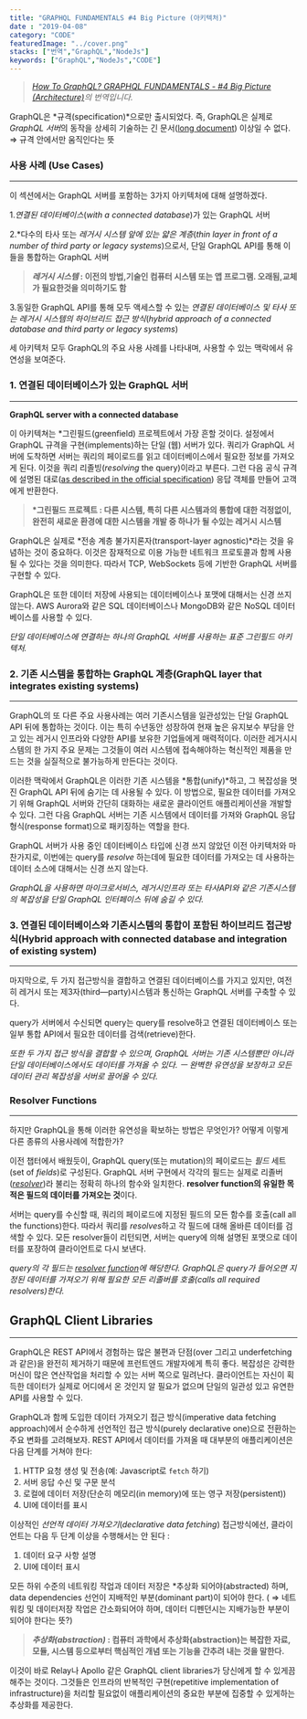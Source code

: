 ```yaml
---
title: "GRAPHQL FUNDAMENTALS #4 Big Picture (아키텍처)"
date : "2019-04-08"
category: "CODE"
featuredImage: "../cover.png"
stacks: ["번역","GraphQL","NodeJs"]
keywords: ["GraphQL","NodeJs","CODE"]
---
```

>_[How To GraphQL? GRAPHQL FUNDAMENTALS - #4 Big Picture (Architecture)](https://www.howtographql.com/basics/3-big-picture/)의 번역입니다._

GraphQL은 *규격(specification)*으로만 출시되었다. 즉, GraphQL은 실제로 *GraphQL 서버*의 동작을 상세히 기술하는 긴 문서([long document](https://facebook.github.io/graphql/)) 이상일 수 없다. ⇒ 규격 안에서만 움직인다는 뜻

### 사용 사례 (Use Cases)

- - -

이 섹션에서는 GraphQL 서버를 포함하는 3가지 아키텍처에 대해 설명하겠다. 

1.*연결된 데이터베이스*(*with a connected database*)가 있는 GraphQL 서버

2.*다수의 타사 또는 *레거시 시스템 앞에 있는 얇은 계층*(*thin layer in front of a number of third party or legacy systems*)으로서, 단일 GraphQL API를 통해 이들을 통합하는 GraphQL 서버 

> __*레거시 시스템* : 이전의 방법,기술인 컴퓨터 시스템 또는 앱 프로그램. 오래됨,교체가 필요한것을 의미하기도 함__

3.동일한 GraphQL API를 통해 모두 액세스할 수 있는 *연결된 데이터베이스 및 타사 또는 레거시 시스템의 하이브리드 접근 방식*(*hybrid approach of a connected database and third party or legacy systems*) 

세 아키텍처 모두 GraphQL의 주요 사용 사례를 나타내며, 사용할 수 있는 맥락에서 유연성을 보여준다.

### 1. 연결된 데이터베이스가 있는 GraphQL 서버

- - -

**GraphQL server with a connected database**

이 아키텍쳐는 *그린필드(greenfield) 프로젝트에서 가장 흔할 것이다. 설정에서 GraphQL 규격을 구현(implements)하는 단일 (웹) 서버가 있다. 쿼리가 GraphQL 서버에 도착하면 서버는 쿼리의 페이로드를 읽고 데이터베이스에서 필요한 정보를 가져오게 된다. 이것을 쿼리 리졸빙(*resolving* the query)이라고 부른다. 그런 다음 공식 규격에 설명된 대로([as described in the official specification](https://facebook.github.io/graphql/#sec-Response)) 응답 객체를 만들어 고객에게 반환한다.

>__*그린필드 프로젝트 :  다른 시스템, 특히 다른 시스템과의 통합에 대한 걱정없이, 완전히 새로운 환경에 대한 시스템을 개발 중 하나가 될 수있는 레거시 시스템__

GraphQL은 실제로 *전송 계층 불가지론자(transport-layer agnostic)*라는 것을 유념하는 것이 중요하다. 이것은 잠재적으로 이용 가능한 네트워크 프로토콜과 함께 사용될 수 있다는 것을 의미한다. 따라서 TCP, WebSockets 등에 기반한 GraphQL 서버를 구현할 수 있다.

GraphQL은 또한 데이터 저장에 사용되는 데이터베이스나 포맷에 대해서는 신경 쓰지 않는다. AWS Aurora와 같은 SQL 데이터베이스나 MongoDB와 같은 NoSQL 데이터베이스를 사용할 수 있다.

[](https://www.notion.so/e0c3d5c178024560bc4be512692abc3c#293f5e3c58274d5292f7ba1539e7ffb0)

*단일 데이터베이스에 연결하는 하나의 GraphQL 서버를 사용하는 표준 그린필드 아키텍처.*

### 2. 기존 시스템을 통합하는 GraphQL 계층(GraphQL layer that integrates existing systems)

- - -

GraphQL의 또 다른 주요 사용사례는 여러 기존시스템을 일관성있는 단일 GraphQL API 뒤에 통합하는 것이다. 이는 특히 수년동안 성장하여 현재 높은 유지보수 부담을 안고 있는 레거시 인프라와 다양한 API를 보유한 기업들에게 매력적이다. 이러한 레거시시스템의 한 가지 주요 문제는 그것들이 여러 시스템에 접속해야하는 혁신적인 제품을 만드는 것을 실질적으로 불가능하게 만든다는 것이다.

이러한 맥락에서 GraphQL은 이러한 기존 시스템을 *통합(unify)*하고, 그 복잡성을 멋진 GraphQL API 뒤에 숨기는 데 사용될 수 있다. 이 방법으로, 필요한 데이터를 가져오기 위해 GraphQL 서버와 간단히 대화하는 새로운 클라이언트 애플리케이션을 개발할 수 있다. 그런 다음 GraphQL 서버는 기존 시스템에서 데이터를 가져와 GraphQL 응답 형식(response format)으로 패키징하는 역할을 한다.

GraphQL 서버가 사용 중인 데이터베이스 타입에 신경 쓰지 않았던 이전 아키텍처와 마찬가지로, 이번에는 query를 *resolve* 하는데에 필요한 데이터를 가져오는 데 사용하는 데이터 소스에 대해서는 신경 쓰지 않는다.

[](https://www.notion.so/e0c3d5c178024560bc4be512692abc3c#ae51fbe5795f46bfab75c1029dc480dd)

*GraphQL을 사용하면 마이크로서비스, 레거시인프라 또는 타사API와 같은 기존시스템의 복잡성을 단일 GraphQL 인터페이스 뒤에 숨길 수 있다.*

### 3. 연결된 데이터베이스와 기존시스템의 통합이 포함된 하이브리드 접근방식(Hybrid approach with connected database and integration of existing system)

- - -

마지막으로, 두 가지 접근방식을 결합하고 연결된 데이터베이스를 가지고 있지만, 여전히 레거시 또는 제3자(third—party)시스템과 통신하는 GraphQL 서버를 구축할 수 있다. 

query가 서버에서 수신되면 query는 query를 resolve하고 연결된 데이터베이스 또는 일부 통합 API에서 필요한 데이터를 검색(retrieve)한다.

[](https://www.notion.so/e0c3d5c178024560bc4be512692abc3c#5563fa3976a04d2fb375f42b5b5d8503)

*또한 두 가지 접근 방식을 결합할 수 있으며, GraphQL 서버는 기존 시스템뿐만 아니라 단일 데이터베이스에서도 데이터를 가져올 수 있다. ㅡ 완벽한 유연성을 보장하고 모든 데이터 관리 복잡성을 서버로 끌어올 수 있다.*

### Resolver Functions

- - -

하지만 GraphQL을 통해 이러한 유연성을 확보하는 방법은 무엇인가? 어떻게 이렇게 다른 종류의 사용사례에 적합한가?

이전 챕터에서 배웠듯이, GraphQL query(또는 mutation)의 페이로드는 *필드* 세트(set of *fields*)로 구성된다. GraphQL 서버 구현에서 각각의 필드는 실제로 리졸버(*[resolver](http://graphql.org/learn/execution/#root-fields-resolvers)*)라 불리는 정확히 하나의 함수와 일치한다. **resolver function의 유일한 목적은 필드의 데이터를 가져오는 것**이다.

서버는 query를 수신할 때, 쿼리의 페이로드에 지정된 필드의 모든 함수를 호출(call all the functions)한다. 따라서 쿼리를 *resolves*하고 각 필드에 대해 올바른 데이터를 검색할 수 있다. 모든 resolver들이 리턴되면, 서버는 query에 의해 설명된 포맷으로 데이터를 포장하여 클라이언트로 다시 보낸다.

[](https://www.notion.so/e0c3d5c178024560bc4be512692abc3c#8fdb7489c899499eb42be6fdce9f8ecc)

*query의 각 필드는 [resolver function](http://graphql.org/learn/execution/#root-fields-resolvers)에 해당한다. GraphQL은 query가 들어오면 지정된 데이터를 가져오기 위해 필요한 모든 리졸버를 호출(calls all required resolvers)한다.*

## GraphQL Client Libraries

- - -

GraphQL은 REST API에서 경험하는 많은 불편과 단점(over 그리고 underfetching과 같은)을 완전히 제거하기 때문에 프런트엔드 개발자에게 특히 좋다. 복잡성은 강력한 머신이 많은 연산작업을 처리할 수 있는 서버 쪽으로 밀려난다. 클라이언트는 자신이 획득한 데이터가 실제로 어디에서 온 것인지 알 필요가 없으며 단일의 일관성 있고 유연한 API를 사용할 수 있다. 

GraphQL과 함께 도입한 데이터 가져오기 접근 방식(imperative data fetching approach)에서 순수하게 선언적인 접근 방식(purely declarative one)으로 전환하는 주요 변화를 고려해보자. REST API에서 데이터를 가져올 때 대부분의 애플리케이션은 다음 단계를 거쳐야 한다:

1. HTTP 요청 생성 및 전송(예: Javascript로 `fetch` 하기) 
2. 서버 응답 수신 및 구문 분석
3. 로컬에 데이터 저장(단순히 메모리(in memory)에 또는 영구 저장(persistent)) 
4. UI에 데이터를 표시

이상적인 *선언적 데이터 가져오기*(*declarative data fetching*) 접근방식에선, 클라이언트는 다음 두 단계 이상을 수행해서는 안 된다 :

1. 데이터 요구 사항 설명
2. UI에 데이터 표시

모든 하위 수준의 네트워킹 작업과 데이터 저장은 *추상화 되어야(abstracted) 하며, data dependencies 선언이 지배적인 부분(dominant part)이 되어야 한다.
( ⇒ 네트워킹 및 데이터저장 작업은 간소화되어야 하며, 데이터 디펜던시는 지배가능한 부분이 되어야 한다는 뜻?)

>__*추상화(abstraction)* : 컴퓨터 과학에서 추상화(abstraction)는 복잡한 자료, 모듈, 시스템 등으로부터 핵심적인 개념 또는 기능을 간추려 내는 것을 말한다.__

이것이 바로 Relay나 Apollo 같은 GraphQL client libraries가 당신에게 할 수 있게끔 해주는 것이다. 그것들은 인프라의 반복적인 구현(repetitive implementation of infrastructure)을 처리할 필요없이 애플리케이션의 중요한 부분에 집중할 수 있게하는 추상화를 제공한다.